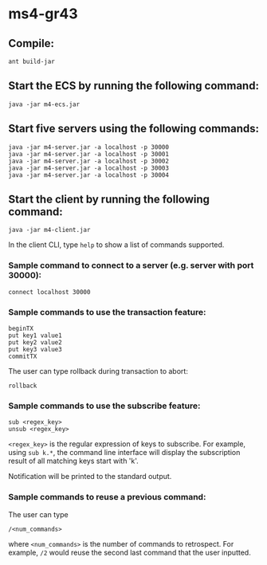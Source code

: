 # ms4-gr43

## Compile:
```
ant build-jar
```

## Start the ECS by running the following command:
```
java -jar m4-ecs.jar
```


## Start five servers using the following commands:
```
java -jar m4-server.jar -a localhost -p 30000 
java -jar m4-server.jar -a localhost -p 30001 
java -jar m4-server.jar -a localhost -p 30002 
java -jar m4-server.jar -a localhost -p 30003 
java -jar m4-server.jar -a localhost -p 30004 
```

## Start the client by running the following command:
```
java -jar m4-client.jar
```
In the client CLI, type `help` to show a list of commands supported.

### Sample command to connect to a server (e.g. server with port 30000):
```
connect localhost 30000
```

### Sample commands to use the transaction feature:
```
beginTX
put key1 value1
put key2 value2
put key3 value3
commitTX
```
The user can type rollback during transaction to abort:
```
rollback
```

### Sample commands to use the subscribe feature:
```
sub <regex_key>
unsub <regex_key>
```
```<regex_key>``` is the regular expression of keys to subscribe. 
For example, using ```sub k.*```, the command line interface will display the subscription result of all matching keys start with 'k'. 

Notification will be printed to the standard output.


### Sample commands to reuse a previous command:
The user can type
```
/<num_commands>
```
where ```<num_commands>``` is the number of commands to retrospect. 
For example, ```/2``` would reuse the second last command that the user inputted.


